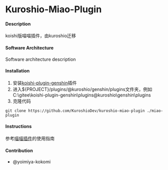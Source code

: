 # Kuroshio-Miao-Plugin

#### Description

koishi版喵喵插件，由kuroshio迁移

#### Software Architecture
Software architecture description

#### Installation

1.  安装[koishi-plugin-genshin](https://github.com/KuroshioDev/koishi-plugin-genshin)插件
2.  进入${PROJECT}/plugins/@kuroshio/genshin/plugins文件夹，例如C:\gitee\koishi-plugin-genshin\plugins\@kuroshio\genshin\plugins
3.  克隆代码
```
git clone https://github.com/KuroshioDev/kuroshio-miao-plugin ./miao-plugin
```

#### Instructions

参考[喵喵插件](https://gitee.com/yoimiya-kokomi/miao-plugin)的使用指南

#### Contribution

- @yoimiya-kokomi

